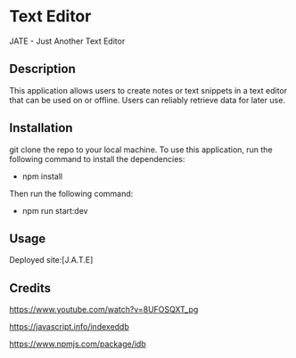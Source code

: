 # Text Editor
JATE - Just Another Text Editor

## Description

This application allows users to create notes or text snippets in a text editor that can be used on or offline.  Users can reliably retrieve data for later use.

## Installation

git clone the repo to your local machine. To use this application, run the following command to install the dependencies:

* npm install

Then run the following command:

* npm run start:dev

## Usage

Deployed site:[J.A.T.E]

## Credits

https://www.youtube.com/watch?v=8UFOSQXT_pg

https://javascript.info/indexeddb

https://www.npmjs.com/package/idb
